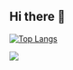 ## Hi there 👋

[![Top Langs](https://github-readme-stats.vercel.app/api/top-langs/?username=HemantArora2004&layout=donut)](https://github.com/HemantArora2004/github-readme-stats)

<picture>
  <source
    srcset="https://github-readme-stats.vercel.app/api/top-langs?username=HemantArora2004&show_icons=true&locale=en&layout=donut&theme=dark&hide=HTML%2CCSS%2CSCSS%2CRuby%2CJupyter%20Notebook"
    media="(prefers-color-scheme: dark)"
  />
  <source
    srcset="https://github-readme-stats.vercel.app/api/top-langs?username=HemantArora2004&show_icons=true&locale=en&layout=donut&hide=HTML%2CCSS%2CSCSS%2CRuby%2CJupyter%20Notebook"
    media="(prefers-color-scheme: light), (prefers-color-scheme: no-preference)"
  />
  <img src="https://github-readme-stats.vercel.app/api/top-langs?username=HemantArora2004&show_icons=true&locale=en&layout=donut&hide=HTML%2CCSS%2CSCSS%2CRuby%2CJupyter%20Notebook" />
</picture>




<!--
**HemantArora2004/HemantArora2004** is a ✨ _special_ ✨ repository because its `README.md` (this file) appears on your GitHub profile.

Here are some ideas to get you started:

- 🔭 I’m currently working on ...
- 🌱 I’m currently learning ...
- 👯 I’m looking to collaborate on ...
- 🤔 I’m looking for help with ...
- 💬 Ask me about ...
- 📫 How to reach me: ...
- 😄 Pronouns: ...
- ⚡ Fun fact: ...
-->

